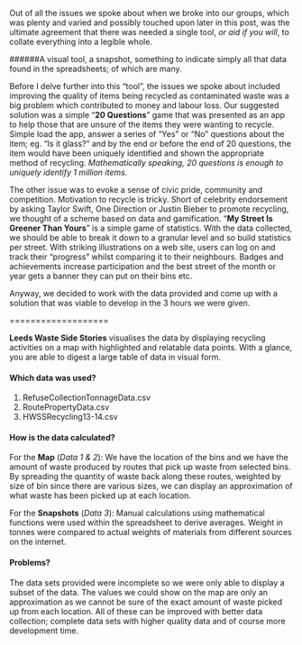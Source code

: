 Out of all the issues we spoke about when we broke into our groups, which was plenty and varied and possibly touched upon later in this post, was the ultimate agreement that there was needed a single tool, *or aid if you will*, to collate everything into a legible whole. 


######A visual tool,  a snapshot, something to indicate simply all that data found in the spreadsheets; of which are many.


Before I delve further into this “tool”, the issues we spoke about included improving the quality of items being recycled as contaminated waste was a big problem which contributed to money and labour loss. Our suggested solution was a simple “**20 Questions**” game that was presented as an app to help those that are unsure of the items they were wanting to recycle. Simple load the app, answer a series of “Yes” or “No” questions about the item; eg. “Is it glass?” and by the end or before the end of 20 questions, the item would have been uniquely identified and shown the appropriate method of recycling. *Mathematically speaking, 20 questions is enough to uniquely identify 1 million items.*

The other issue was to evoke a sense of civic pride, community and competition. Motivation to recycle is tricky. Short of celebrity endorsement by asking Taylor Swift, One Direction or Justin Bieber to promote recycling, we thought of a scheme based on data and gamification. “**My Street Is Greener Than Yours**” is a simple game of statistics. With the data collected, we should be able to break it down to a granular level and so build statistics per street. With striking illustrations on a web site, users can log on and track their “progress” whilst comparing it to their neighbours. Badges and achievements increase participation and the best street of the month or year gets a banner they can put on their bins etc.

Anyway, we decided to work with the data provided and come up with a solution that was viable to develop in the 3 hours we were given.

===================


**Leeds Waste Side Stories** visualises the data by displaying recycling activities on a map with highlighted and relatable data points. With a glance, you are able to digest a large table of data in visual form.

#### Which data was used? 
1. RefuseCollectionTonnageData.csv
2. RoutePropertyData.csv
3. HWSSRecycling13-14.csv


#### How is the data calculated? 
For the **Map** (*Data 1 & 2*): We have the location of the bins and we have the amount of waste produced by routes that pick up waste from selected bins. By spreading the quantity of waste back along these routes, weighted by size of bin since there are various sizes, we can display an approximation of what waste has been picked up at each location.

For the **Snapshots** (*Data 3*): Manual calculations using mathematical functions were used within the spreadsheet to derive averages. Weight in tonnes were compared to actual weights of materials from different sources on the internet.

#### Problems? 
The data sets provided were incomplete so we were only able to display a subset of the data. The values we could show on the map are only an approximation as we cannot be sure of the exact amount of waste picked up from each location. All of these can be improved with better data collection; complete data sets with higher quality data and of course more development time. 
